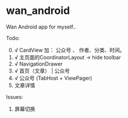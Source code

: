 # wan_android
Wan Android app for myself..


Todo:

0. √ CardView 加： 公众号 、 作者、分类、时间。
1. √ 主页面的CoordinatorLayout -> hide toolbar
2. √ NavigationDrawer
3. √ 首页（文章） | 公众号
4. √ 公众号 (TabHost + ViewPager)
5. 文章详情

Issues:
1. 屏幕切换
